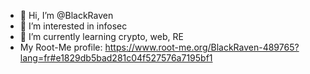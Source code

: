 - 👋 Hi, I’m @BlackRaven
- 👀 I’m interested in infosec
- 🌱 I’m currently learning crypto, web, RE
- My Root-Me profile: https://www.root-me.org/BlackRaven-489765?lang=fr#e1829db5bad281c04f527576a7195bf1

